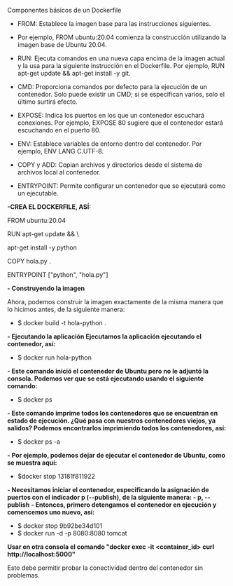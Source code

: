 Componentes básicos de un Dockerfile

- FROM: Establece la imagen base para las instrucciones siguientes.
- Por ejemplo, FROM ubuntu:20.04 comienza la construcción utilizando la imagen base de Ubuntu 20.04.
  
- RUN: Ejecuta comandos en una nueva capa encima de la imagen actual y la usa para la siguiente
instrucción en el Dockerfile. Por ejemplo, RUN apt-get update && apt-get install -y git.

- CMD: Proporciona comandos por defecto para la ejecución de un contenedor. Solo puede existir
un CMD; si se especifican varios, solo el último surtirá efecto.

- EXPOSE: Indica los puertos en los que un contenedor escuchará conexiones. Por ejemplo,
EXPOSE 80 sugiere que el contenedor estará escuchando en el puerto 80.

- ENV: Establece variables de entorno dentro del contenedor. Por ejemplo, ENV LANG C.UTF-8.
  
- COPY y ADD: Copian archivos y directorios desde el sistema de archivos local al contenedor.
  
- ENTRYPOINT: Permite configurar un contenedor que se ejecutará como un ejecutable.
  
**-CREA EL DOCKERFILE, ASÍ:**

FROM ubuntu:20.04

RUN apt-get update && \ 

apt-get install -y python

COPY hola.py . 

ENTRYPOINT ["python", "hola.py"]


**- Construyendo la imagen**

Ahora, podemos construir la imagen exactamente de la misma manera que lo hicimos antes, de la siguiente manera: 

- $ docker build -t hola-python .

**- Ejecutando la aplicación Ejecutamos la aplicación ejecutando el contenedor, así:** 

- $ docker run hola-python

**- Este comando inició el contenedor de Ubuntu pero no le adjuntó la consola. Podemos ver que se está ejecutando usando el siguiente comando:** 

- $ docker ps

**- Este comando imprime todos los contenedores que se encuentran en estado de ejecución. ¿Qué pasa con nuestros contenedores viejos, ya salidos? Podemos encontrarlos imprimiendo todos los contenedores, así:**

- $ docker ps -a 

**- Por ejemplo, podemos dejar de ejecutar el contenedor de Ubuntu, como se muestra aquí:** 

- $docker stop 13181f811922 

**- Necesitamos iniciar el contenedor, especificando la asignación de puertos con el indicador p (--publish), de la siguiente manera: - p, --publish**
**- Entonces, primero detengamos el contenedor en ejecución y comencemos uno nuevo, así:**

- $ docker stop 9b92be34d101
- $ docker run -d -p 8080:8080 tomcat

**Usar en otra consola el comando "docker exec -it <container_id> curl http://localhost:5000"**

Esto debe permitir probar la conectividad dentro del contenedor sin problemas.
